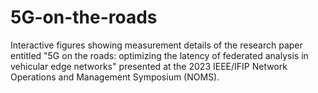 # 5G-on-the-roads
Interactive figures showing measurement details of the research paper entitled "5G on the roads: optimizing the latency of federated analysis in vehicular edge networks" presented at the 2023 IEEE/IFIP Network Operations and Management Symposium (NOMS).
